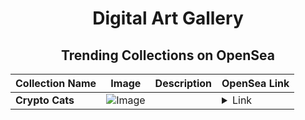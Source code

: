 <div align="center">

# Digital Art Gallery

## Trending Collections on OpenSea

| Collection Name                       | Image                                                                                     | Description                       | OpenSea Link                                                                                          |
|---------------------------------------|-------------------------------------------------------------------------------------------|-----------------------------------|--------------------------------------------------------------------------------------------------------|
| **Crypto Cats** | ![Image](https://i.seadn.io/s/raw/files/8347a88a2c2c0bbb2690ce884cedea5c.jpg?w=500&auto=format?w=200&auto=format) |  | <details><summary>Link</summary>[Crypto Cats](https://opensea.io/collection/crypto-cats-447)</details> |

</div>